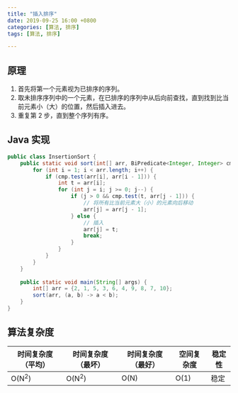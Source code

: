 ```yaml
---
title: "插入排序"
date: 2019-09-25 16:00 +0800
categories: [算法, 排序]
tags: [算法, 排序]

---
```


## 原理

1. 首先将第一个元素视为已排序的序列。
2. 取未排序序列中的一个元素，在已排序的序列中从后向前查找，直到找到比当前元素小（大）的位置，然后插入进去。
3. 重复第 2 步，直到整个序列有序。

## Java 实现

```java
public class InsertionSort {
    public static void sort(int[] arr, BiPredicate<Integer, Integer> cmp) {
        for (int i = 1; i < arr.length; i++) {
            if (cmp.test(arr[i], arr[i - 1])) {
                int t = arr[i];
                for (int j = i; j >= 0; j--) {
                    if (j > 0 && cmp.test(t, arr[j - 1])) {
                        // 将所有比当前元素大（小）的元素向后移动
                        arr[j] = arr[j - 1];
                    } else {
                        // 插入
                        arr[j] = t;
                        break;
                    }
                }
            }
        }
    }
    
    public static void main(String[] args) {
        int[] arr = {2, 1, 5, 3, 6, 4, 9, 8, 7, 10};
        sort(arr, (a, b) -> a < b);
    }
}
```

## 算法复杂度

| 时间复杂度（平均） | 时间复杂度（最坏） | 时间复杂度（最好） | 空间复杂度 | 稳定性 |
| ------------------ | ------------------ | ------------------ | ---------- | ------ |
| O(N<sup>2</sup>)   | O(N<sup>2</sup>)   | O(N)               | O(1)       | 稳定   |

